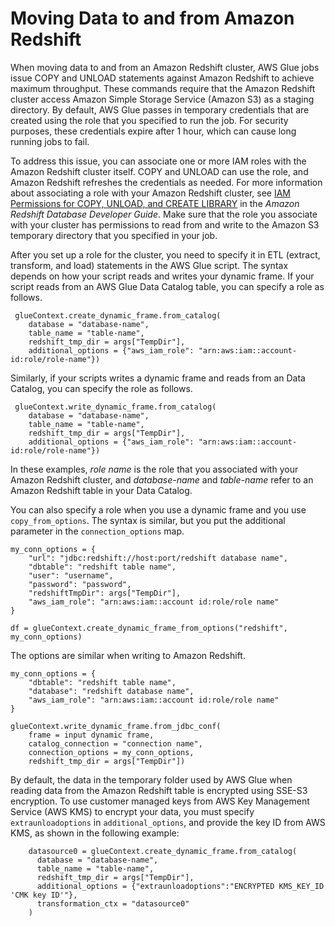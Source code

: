 # Moving Data to and from Amazon Redshift<a name="aws-glue-programming-etl-redshift"></a>

When moving data to and from an Amazon Redshift cluster, AWS Glue jobs issue COPY and UNLOAD statements against Amazon Redshift to achieve maximum throughput\. These commands require that the Amazon Redshift cluster access Amazon Simple Storage Service \(Amazon S3\) as a staging directory\. By default, AWS Glue passes in temporary credentials that are created using the role that you specified to run the job\. For security purposes, these credentials expire after 1 hour, which can cause long running jobs to fail\.

To address this issue, you can associate one or more IAM roles with the Amazon Redshift cluster itself\. COPY and UNLOAD can use the role, and Amazon Redshift refreshes the credentials as needed\. For more information about associating a role with your Amazon Redshift cluster, see [IAM Permissions for COPY, UNLOAD, and CREATE LIBRARY](https://docs.aws.amazon.com/redshift/latest/dg/copy-usage_notes-access-permissions.html#copy-usage_notes-iam-permissions) in the *Amazon Redshift Database Developer Guide*\.  Make sure that the role you associate with your cluster has permissions to read from and write to the Amazon S3 temporary directory that you specified in your job\.

After you set up a role for the cluster, you need to specify it in ETL \(extract, transform, and load\) statements in the AWS Glue script\. The syntax depends on how your script reads and writes your dynamic frame\. If your script reads from an AWS Glue Data Catalog table, you can specify a role as follows\.

```
 glueContext.create_dynamic_frame.from_catalog(
    database = "database-name", 
    table_name = "table-name", 
    redshift_tmp_dir = args["TempDir"], 
    additional_options = {"aws_iam_role": "arn:aws:iam::account-id:role/role-name"})
```

Similarly, if your scripts writes a dynamic frame and reads from an Data Catalog, you can specify the role as follows\.

```
 glueContext.write_dynamic_frame.from_catalog(
    database = "database-name", 
    table_name = "table-name", 
    redshift_tmp_dir = args["TempDir"], 
    additional_options = {"aws_iam_role": "arn:aws:iam::account-id:role/role-name"})
```

In these examples, *role name* is the role that you associated with your Amazon Redshift cluster, and *database\-name* and *table\-name* refer to an Amazon Redshift table in your Data Catalog\.

You can also specify a role when you use a dynamic frame and you use `copy_from_options`\. The syntax is similar, but you put the additional parameter in the `connection_options` map\.

```
my_conn_options = {  
    "url": "jdbc:redshift://host:port/redshift database name",
    "dbtable": "redshift table name",
    "user": "username",
    "password": "password",
    "redshiftTmpDir": args["TempDir"],
    "aws_iam_role": "arn:aws:iam::account id:role/role name"
}

df = glueContext.create_dynamic_frame_from_options("redshift", my_conn_options)
```

The options are similar when writing to Amazon Redshift\.

```
my_conn_options = {
    "dbtable": "redshift table name",
    "database": "redshift database name",
    "aws_iam_role": "arn:aws:iam::account id:role/role name"
}

glueContext.write_dynamic_frame.from_jdbc_conf(
    frame = input dynamic frame, 
    catalog_connection = "connection name", 
    connection_options = my_conn_options, 
    redshift_tmp_dir = args["TempDir"])
```

By default, the data in the temporary folder used by AWS Glue when reading data from the Amazon Redshift table is encrypted using SSE\-S3 encryption\. To use customer managed keys from AWS Key Management Service \(AWS KMS\) to encrypt your data, you must specify `extraunloadoptions` in `additional_options`, and provide the key ID from AWS KMS, as shown in the following example:

```
    datasource0 = glueContext.create_dynamic_frame.from_catalog(
      database = "database-name", 
      table_name = "table-name", 
      redshift_tmp_dir = args["TempDir"],
      additional_options = {"extraunloadoptions":"ENCRYPTED KMS_KEY_ID 'CMK key ID'"}, 
      transformation_ctx = "datasource0"
    )
```